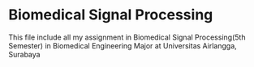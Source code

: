 # Biomedical Signal Processing
 This file include all my assignment in Biomedical Signal Processing(5th Semester) in Biomedical Engineering Major at Universitas Airlangga, Surabaya
